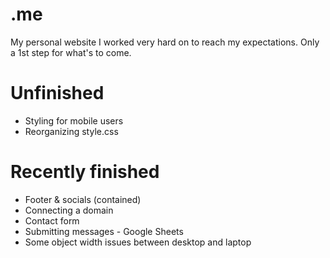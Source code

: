 # .me
My personal website I worked very hard on to reach my expectations.
Only a 1st step for what's to come.&nbsp;
# Unfinished
- Styling for mobile users&nbsp;
- Reorganizing style.css&nbsp;
# Recently finished
- Footer & socials (contained)
- Connecting a domain&nbsp;
- Contact form&nbsp;
- Submitting messages - Google Sheets&nbsp;
- Some object width issues between desktop and laptop&nbsp;
